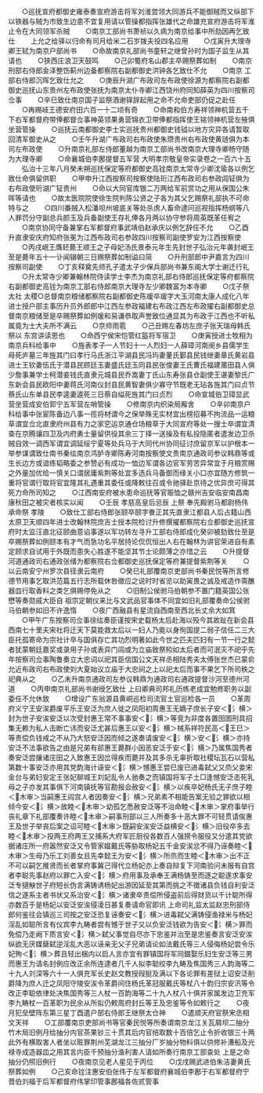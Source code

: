 <!-- { "loadSidebar": true } -->
　　○巡抚宣府都御史雍泰奏宣府游击将军刘淮尝领大同游兵不能御贼而又纵部下以铁器与贼为市致生边患不宜复用请以管操都指挥张雄代之命雄充宣府游击将军淮止令在大同领军杀贼
　　○南京工部尚书萧祯以久病为南京给事中所劾因再乞致仕
　　上允之给驿以归命有司月给米二石岁拨夫役四名应用
　　○戊寅升大理寺卿王轼为南京户部尚书
　　○命故南京礼部尚书童轩之继曾孙时为国子监生从其请也
　　○狭西庄浪卫天鼓鸣
　　○己卯蜀府名山郡主卒赐祭葬如制
　　○南京刑部右侍郎金泽整饬蓟州边备都察院右副都御史洪钟各乞致仕不允
　　○南京  工部右侍郎沉晖乞致仕允之
　　○庚辰升湖广布政司左布政使徐源为都察院右副都御史巡抚山东贵州左布政使张抚为南京太仆寺卿江西饶州府同知薛英为四川按察司佥事
　　○辛巳致仕南京国子监祭酒谢铎辞起用之命不允命吏部仍促之赴任
　　○再赐岐王德安府田六百一十二顷有奇
　　○命南和伯方寿祥领神机营五千下右军都督府带俸都督佥事神英领果勇营锦衣卫带俸都指挥使王铭领神机营左掖俱坐营管操
　　○巡抚云南都御史李士实巡抚贵州都御史钱钺以地方灾异各请暂取回清军御史从之
　　○壬午升湖广布政司右布政使朱瓒贵州右布政使黄琏俱为本司左布政使
　　○升南京礼部左侍郎董越为南京工部尚书改南京大理寺卿杨守随为大理寺卿
　　○命襄城伯李鄌提督五军营
大明孝宗敬皇帝实录卷之一百六十五
　　弘治十三年八月癸未朔巡抚保定等府都御史高铨南京太常寺少卿沈瑜各以例乞致仕命俱留供职
　　○甲申升江西按察司按察使陆珩江西布政司右参政闾钲俱为右布政使珩湖广钲贵州
　　○命以大同官库银二万两给军前赏功之用从保国公朱晖等请也
　　○故太医院院使徐生院判陈公贤之子各为其父乞赐祭礼部执不可命特与之
　　○四川番贼入松潘坝州坡底关等处杀虏人畜命逮问巡视指挥杨纲等八人罪罚分守副总兵颜玉及兵备副使王存礼俸各月两以协守参将周英既革任宥之
　　○南京协同守备兼掌右军都督府事武靖伯赵承庆以例乞辞任不允
　　○乙酉升直隶安庆府知府张冕为江西布政司右参政四川按察司副使罗安为江西按察使
　　○丙戌岷王膺鉟薨王顺王之子母妃汤氏景泰元年生先封世子弘治元年袭封岷王至是薨年五十一讣闻辍朝三日赐祭葬如制谥曰简
　　○升刑部郎中尹嘉言为四川按察司副使
　　○丁亥释奠先师孔子遣太子少保兵部尚书兼东阁大学士谢迁行礼
　　○升太常寺少卿兼翰林院侍读学士李杰为南京礼部右侍郎巡抚保定等府都察院右副都御史高铨为南京工部右侍郎南京大理寺左少卿魏富为本寺卿
　　○戊子祭  太社  太稷○总督南京粮储都察院右副都御史陈瑗卒瑗字大玉河南太康人成化八年进士授户部主事历升员外郎郎中江西左参政福建右布政江西左布政擢右副都御史总督南京粮储至是卒赐祭葬如例瑗和易谦恭取声誉致位通显其为布政于江西也不听私属竟为士大夫所不满云
　　○京师雨雹
　　○己丑赐左春坊左庶子张天瑞母韩氏祭以  东宫讲读恩也
　　○命西宁侯宋恺管红盔将军宿卫
　　○庚寅授进士牧相为南京兵科给事中
　　○旌表孝子一人节妇十一人烈妇一人薛璋河南阌乡县儒学生母死庐墓三年旌其门曰孝行马氏浙江平湖县民冯玙妻董氏鄞县民钱继妻章氏黄岩县进士王钦妻伍氏于潜县民顾廷玉妻盛氏廷玉同县民张俊妻王氏曹氏福建莆田县人俱少詹事兼学士柯潜妾钱氏直隶元城县民乔嵩妻丁氏山东寿张县仓副使王谌妻黎氏广东新会县民欧阳中妻蒋氏河南仪封县民黄智妻俱少寡守节既老无玷各旌其门曰贞节蔡氏山东单县民李逵妻逵死三日蔡自缢死旌其门曰贞烈
　　○命宣城伯卫璋显武营坐营成安伯郭宁五军营左哨管操
　　○修南京内织染局廨舍
　　○辛卯南京户科给事中张宦陈备边八事一揽将材谓今之保举殊无实材宜出榜招募不拘流品一运粮草谓宜佥北直隶府州县有力之家穵运京通仓场粮草于大同宣府等处一搜士卒谓宜清查在京腾骧四卫及内府勇士量留供役其余三丁择一送操及有私投隐匿者遣发边卫杀贼自效一调西军谓宜调延绥宁夏等处兵马于大同代州协同征讨庶留京军以护根本一举参谋谓致仕南书秦纮南京鸿胪寺卿陈寿河南按察使文贵南京通政司参议韩鼎等或生长边方或谙练韬略委之参赞必有成功一恤边军谓各边官军劳苦异常宜于月粮赏赐之外量加优给一慎关口谓居庸紫荆等处宜多选兵马备御而缘关小口亦宜随方修筑一重将官谓行取将官宜隆其礼遇重其委任或降敕往召或令驰驿赴京待之优异庶可得其死力命所司知之
　　○江西南安府被水患命巡抚等官赈恤之赣州吉安临安南昌南康秋田之被灾者核实以闻
　　○壬辰  孝慈高皇后忌辰  上祭  奉先殿驸马都尉杨伟承命祭  孝陵
　　○致仕工部右侍郎张颐卒颐字餋正其先直隶江都县人后占籍山西太原卫天顺四年进士改翰林院庶吉士授本院检讨升修撰擢都察院右佥都御史巡抚宣府时太监汪直北征颐曲意谄事遂以军功转左寻升工部右侍郎成化癸卯被劾致仕至是卒赐祭葬如例颐本有才气而急功名平居持论侃侃恒出人右在翰林为讲官荣进自有素定顾求自试用于外既而患失心胜遂不能坚其节士论颇薄之亦惜之云
　　○升提督河道通政司右通政张缙为都察院右佥都御史巡抚保定等府兼提督紫荆等关
　　○以云南安宁州罗次县径隶云南府
　　○癸巳礼部覆南京吏部尚书秦民悦等所言修德节用事乞取洪范篇五行志所载休咎徵应之说时时省览以助寅畏之诚及戒造作斋醮器皿行取香料之类乞俱赐停免从之
　　○旧制公侯驸马伯朝参不置门籍英国公张懋等奏勋戚大臣自  祖宗定朝仪来比与文武品官事体不同宜如旧礼部覆奏命公侯驸马伯朝参如旧不许逸惰
　　○夜广西融县有星流自西南至西北长丈余大如箕
　　○甲午广东按察司佥事徐纮奏臣谨按宋史载杨太后赴海以殁今其故趾在新会县西南七十里夫宋社将迁天下莫能救太后以一妇人乃能以身徇国提二弱子信任二三大臣托孤寄命为宗社计卒与国俱存亡其功烈明著如此今世之匹夫匹妇有一节一行之懿者犹蒙朝廷嘉奖或录用子孙或表异门闾或为立庙致祭矧如太后者而可泯灭不祀乎先年按察司佥事陶鲁奏立大忠词以祀其臣信国公文天祥丞相陆秀夫太傅张世杰已蒙俞允近布政司右布政使刘大夏始议立庙于大忠祠之上以祀太后而事不果乞下所司秩之祀典从之
　　○乙未升南京通政司左参议韩鼎为通政司右通政提督沙河至德州河道
　　○丙申南京礼部尚书谢绶乞致仕  上曰卿典司邦礼历练老成宜勉修职务以副委任不允休致
　　○增设广东翁源县黄峒巡检司流官土官巡检各一员
　　○革周府义宁王安涘爵废平乐王安泛为庶人徙之凤阳初周惠王无嫡子庶长子安＜氵横＞封为世子安涘安泛以次受封惠王常不事事安＜氵横＞等竞为非度各置囹圄刑具招集无赖为私人击断亡讳而安泛尤甚后惠王以安＜氵横＞械系祥符民高＜王巳＞等责偿负钱戒之不从乃大怒安泛因而倾之遂奏请废安＜氵横＞安＜氵横＞亦持安泛不法事欲告之由是兄弟有郤惠王薨群小因恶安泛于安＜氵横＞乃属焦国秀者奏安泛尝攘诸庄田之入致惠王因岔得疾而薨并及其多杀无辜折取社稷坛瓦石以营私第数十事安泛亦用其党韵海计诬安＜氵横＞憾惠王尝巳废已进毒弑父又烝父妾宋金台与弟妇安定王张妃聊城王刘妃乱令人驰奏之而镇国将军子土□逢憾安泛击死乳母之子亦发其事俱下河南镇抚等官勘报会赦安＜氵横＞以疾卒妃杨氏无子庶子睦＜木审＞当嗣惠王阎宫人者因奏安＜氵横＞兄弟素不相能告案无验之罪欲以相倾今安＜氵横＞故睦＜木审＞幼孤乞悉赦安泛等不治命睦＜木审＞掌府事举行丧礼章下礼部覆奏许睦＜木审＞嗣事刑部以三人所奏多十恶大罪不可轻贯请俟惠王及世子举丧后案之诏可睦＜木审＞既嗣安涘安泛益横安＜氵横＞旧役卒多去睦＜木审＞投两王府两王又捕系大府军匠厨役各数百人强搒令服役又分遣其党欲据诸庄所一府嚣然安泛又令管家媪戴氏等胁取杨妃五千金安涘忿不得乃诬奏睦＜木审＞生母乃乐工刘善女且先幸懿王为安＜氵横＞所烝而生睦＜木审＞出不正不可以嗣乞推贤而长者掌府事冀己得代立杨妃亦上奏自辩复下河南验问未报有自宫者李聪先事赵府以罪亡入安＜氵横＞府用事及承奉王满杨铸至而逐之聪遂求事安泛专擿觖世子府短长伪言满铸诱杨妃出游因延至其第而挑之不徵诸县负钱自利安泛信之遂系主者书状又系治安＜氵横＞诸隶卒责偿所侵盗前后得财货以千计聪所得亦数百于是杨妃以安泛安涘侵凌日甚复奏请命官即讯  上命司礼监太监赵忠刑部侍郎何鉴往会镇巡三司按之安泛恐复诬奏安＜氵横＞进毒弑父满铸侵渔禄米与杨妃淫乱如聪所言有仪宾李九畴者尝有憾于世子又以负安泛钱欲为告安＜氵横＞罪而免偿乃走阙下质言安＜氵横＞弑父事觉自尽亦下忠鉴并治至是忠鉴奏言安泛安涘纵欲无厌媒蘖弑逆淫乱大恶以诬亲无父子兄弟请论如法戴氏等三人侵侮杨妃尝令乐妃殉＜氵横＞葬且轻出梱内以启人言亦宜有罪镇国将军同錣娶乐妇生安泛等三男而惠王为请名封例应改正余所连逮者几千人拟李聪绞李九畴及焦国秀三人韵海等二十九人刘深等六十一人俱充军长史赵文教授叚挺及满以下各论罪有差狱上诏安泛削爵降为庶人迁之凤阳守陵安涘令革爵间住杨氏革冠服戴氏等杖八十韵归宗安汛等令改正李聪依律处决焦国秀等三人杖一百韵海等二十九人杖八十俱并家属发边卫充军李九畴杖一百革职为民余从所拟仍敕周府封丘等王及忠鉴等令如敕行之
　　○夜月犯垒壁阵东第三星丁酉遣户部右侍郎王继祭太仓神
　　○遣顺天府官祭宋丞相文天祥
　　○工部覆南京吏部尚书等官秦民悦等所奏谓南京龙江关瓦屑坝二抽分竹木局旧例月给抽分内官茶果钞三十贯其后内官掊取数十百倍乞止令折收银三十两此外有横取害人者坐以赃罪荆州芜湖龙江三抽分厂岁抽分物料俱以供修补漕船及光禄寺成造器皿之用其言内臣千预抽分渔利害人请如所奏行南京工部查处  上是之命抽分仍照旧例行
　　○夜南京见老人星见于丙位
　　○戊戌赐武进伯朱洁妻黄氏祭葬如例
　　○己亥命铨注惠安伯张伟于左军都督府襄城伯李鄌于右军都督府宁晋伯刘福于后军都督府伟掌印管事鄌福各佐贰管事

